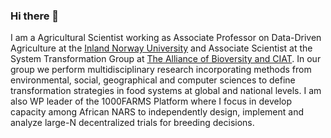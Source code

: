 ### Hi there 👋

I am a Agricultural Scientist working as Associate Professor on Data-Driven Agriculture at the [Inland Norway University](https://www.inn.no/english/) and Associate Scientist at the System Transformation Group at [The Alliance of Bioversity and CIAT](https://alliancebioversityciat.org). In our group we perform multidisciplinary research incorporating methods from environmental, social, geographical and computer sciences to define transformation strategies in food systems at global and national levels. I am also WP leader of the 1000FARMS Platform where I focus in develop capacity among African NARS to independently design, implement and analyze large-N decentralized trials for breeding decisions.




